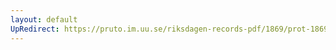 ```yaml
---
layout: default
UpRedirect: https://pruto.im.uu.se/riksdagen-records-pdf/1869/prot-1869--fk--424/prot-1869--fk--424_010.pdf
---
```

